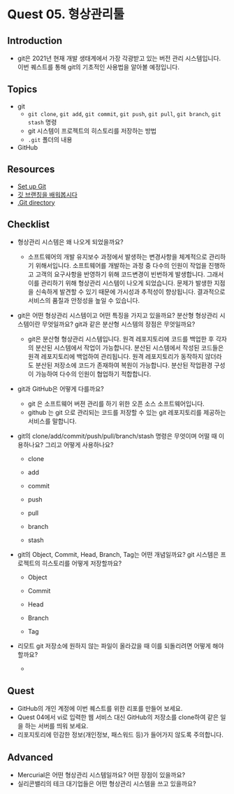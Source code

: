 # Quest 05. 형상관리툴

## Introduction
* git은 2021년 현재 개발 생태계에서 가장 각광받고 있는 버전 관리 시스템입니다. 이번 퀘스트를 통해 git의 기초적인 사용법을 알아볼 예정입니다.

## Topics
* git
  * `git clone`, `git add`, `git commit`, `git push`, `git pull`, `git branch`, `git stash` 명령
  * git 시스템이 프로젝트의 히스토리를 저장하는 방법
  * `.git` 폴더의 내용
* GitHub

## Resources
* [Set up Git](https://try.github.io)
* [깃 브랜칭을 배워봅시다](https://learngitbranching.js.org/?locale=ko)
* [.Git directory](https://githowto.com/git_internals_git_directory)

## Checklist
* 형상관리 시스템은 왜 나오게 되었을까요?
  * 소프트웨어의 개발 유지보수 과정에서 발생하는 변경사항을 체계적으로 관리하기 위해서입니다.
소프트웨어를 개발하는 과정 중 다수의 인원이 작업을 진행하고
고객의 요구사항을 반영하기 위해 코드변경이 빈번하게 발생합니다.
그래서 이를 관리하기 위해 형상관리 시스템이 나오게 되었습니다.
문제가 발생한 지점을 신속하게 발견할 수 있기 때문에 가시성과 추적성이 향상됩니다.
결과적으로 서비스의 품질과 안정성을 높일 수 있습니다.

* git은 어떤 형상관리 시스템이고 어떤 특징을 가지고 있을까요? 분산형 형상관리 시스템이란 무엇일까요? git과 같은 분산형 시스템의 장점은 무엇일까요?
  
  * git은 분산형 형상관리 시스템입니다. 
원격 레포지토리에 코드를 백업한 후 각자의 분산된 시스템에서 작업이 가능합니다.
분산된 시스템에서 작성된 코드들은 원격 레포지토리에 백업하여 관리됩니다.
원격 레포지토리가 동작하지 않더라도 분산된 저장소에 코드가 존재하여 복원이 가능합니다.
분산된 작업환경 구성이 가능하여 다수의 인원이 협업하기 적합합니다.

* git과 GitHub은 어떻게 다를까요?

  * git 은 소프트웨어 버젼 관리를 하기 위한 오픈 소스 소프트웨어입니다.
  * github 는 git 으로 관리되는 코드를 저장할 수 있는 git 레포지토리를 제공하는 서비스를 말합니다.
  
* git의 clone/add/commit/push/pull/branch/stash 명령은 무엇이며 어떨 때 이용하나요? 그리고 어떻게 사용하나요?

  * clone
  
  * add
  
  * commit
  
  * push
  
  * pull
  
  * branch

  * stash
  
* git의 Object, Commit, Head, Branch, Tag는 어떤 개념일까요? git 시스템은 프로젝트의 히스토리를 어떻게 저장할까요?

  * Object
  
  * Commit
  
  * Head
  
  * Branch
  
  * Tag
  
  
* 리모트 git 저장소에 원하지 않는 파일이 올라갔을 때 이를 되돌리려면 어떻게 해야 할까요?

  *
  
## Quest
* GitHub의 개인 계정에 이번 퀘스트를 위한 리포를 만들어 보세요.
* Quest 04에서 vi로 입력한 웹 서비스 대신 GitHub의 저장소를 clone하여 같은 일을 하는 서버를 띄워 보세요.
* 리포지토리에 민감한 정보(개인정보, 패스워드 등)가 들어가지 않도록 주의합니다.

## Advanced
* Mercurial은 어떤 형상관리 시스템일까요? 어떤 장점이 있을까요?
* 실리콘밸리의 테크 대기업들은 어떤 형상관리 시스템을 쓰고 있을까요?
